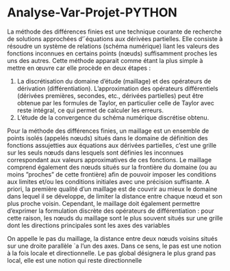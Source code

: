 # Analyse-Var-Projet-PYTHON
La méthode des différences finies est une technique courante de recherche de solutions approchées d’´équations aux dérivées partielles. Elle consiste à résoudre un système de relations (schéma numérique) liant les valeurs des fonctions inconnues en certains points (nœuds) suffisamment proches les uns des autres. Cette méthode apparait comme étant la plus simple à mettre en œuvre car elle procède en deux étapes :
 1. La discrétisation du domaine d’étude (maillage) et des opérateurs de dérivation (différentiation). L’approximation des opérateurs différentiels (dérivées premières, secondes, etc., dérivées partielles) peut être obtenue par les formules de Taylor, en particulier celle de Taylor avec reste intégral, ce qui permet de calculer les erreurs.
 2. L’étude de la convergence du schéma numérique discrétise obtenu.

Pour la méthode des différences finies, un maillage est un ensemble de points isolés (appelés nœuds) situés dans le domaine de définition des fonctions assujetties aux équations aux dérivées partielles, c’est une grille sur les seuls nœuds dans lesquels sont définies les inconnues correspondant aux valeurs approximatives de ces fonctions. Le maillage comprend également des nœuds situés sur la frontière du domaine (ou au moins ”proches” de cette frontière) afin de pouvoir imposer les conditions aux limites et/ou les conditions initiales avec une précision suffisante. A priori, la première qualité d’un maillage est de couvrir au mieux le domaine dans lequel il se développe, de limiter la distance entre chaque nœud et son plus proche voisin. Cependant, le maillage doit également permettre d’exprimer la formulation discrète des opérateurs de différentiation : pour cette raison, les nœuds du maillage sont le plus souvent situés sur une grille dont les directions principales sont les axes des variables

On appelle le pas du maillage, la distance entre deux nœuds voisins situés sur une droite parallèle `a l’un des axes. Dans ce sens, le pas est une notion à la fois locale et directionnelle. Le pas global désignera le plus grand pas local, elle est une notion qui reste directionnelle
